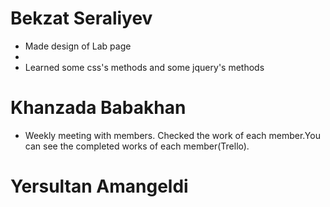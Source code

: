 # Bekzat Seraliyev
* Made design of Lab page
* 
* Learned some css's methods and some jquery's methods
# Khanzada Babakhan
* Weekly meeting with members. Checked the work of each member.You can see the completed works of each member(Trello).
# Yersultan Amangeldi
